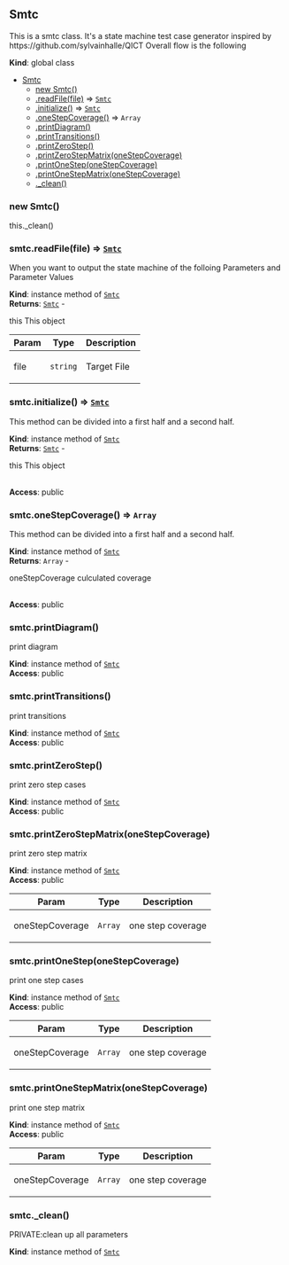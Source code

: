 <a name="Smtc"></a>

## Smtc
<p>This is a smtc class. It's a state machine test case generator inspired by https://github.com/sylvainhalle/QICT
Overall flow is the following</p>

**Kind**: global class  

* [Smtc](#Smtc)
    * [new Smtc()](#new_Smtc_new)
    * [.readFile(file)](#Smtc+readFile) ⇒ [<code>Smtc</code>](#Smtc)
    * [.initialize()](#Smtc+initialize) ⇒ [<code>Smtc</code>](#Smtc)
    * [.oneStepCoverage()](#Smtc+oneStepCoverage) ⇒ <code>Array</code>
    * [.printDiagram()](#Smtc+printDiagram)
    * [.printTransitions()](#Smtc+printTransitions)
    * [.printZeroStep()](#Smtc+printZeroStep)
    * [.printZeroStepMatrix(oneStepCoverage)](#Smtc+printZeroStepMatrix)
    * [.printOneStep(oneStepCoverage)](#Smtc+printOneStep)
    * [.printOneStepMatrix(oneStepCoverage)](#Smtc+printOneStepMatrix)
    * [._clean()](#Smtc+_clean)

<a name="new_Smtc_new"></a>

### new Smtc()
<p>this._clean()</p>

<a name="Smtc+readFile"></a>

### smtc.readFile(file) ⇒ [<code>Smtc</code>](#Smtc)
<p>When you want to output the state machine of the folloing Parameters and Parameter Values</p>

**Kind**: instance method of [<code>Smtc</code>](#Smtc)  
**Returns**: [<code>Smtc</code>](#Smtc) - <p>this This object</p>  

| Param | Type | Description |
| --- | --- | --- |
| file | <code>string</code> | <p>Target File</p> |

<a name="Smtc+initialize"></a>

### smtc.initialize() ⇒ [<code>Smtc</code>](#Smtc)
<p>This method can be divided into a first half and a second half.</p>

**Kind**: instance method of [<code>Smtc</code>](#Smtc)  
**Returns**: [<code>Smtc</code>](#Smtc) - <p>this This object</p>  
**Access**: public  
<a name="Smtc+oneStepCoverage"></a>

### smtc.oneStepCoverage() ⇒ <code>Array</code>
<p>This method can be divided into a first half and a second half.</p>

**Kind**: instance method of [<code>Smtc</code>](#Smtc)  
**Returns**: <code>Array</code> - <p>oneStepCoverage culculated coverage</p>  
**Access**: public  
<a name="Smtc+printDiagram"></a>

### smtc.printDiagram()
<p>print diagram</p>

**Kind**: instance method of [<code>Smtc</code>](#Smtc)  
**Access**: public  
<a name="Smtc+printTransitions"></a>

### smtc.printTransitions()
<p>print transitions</p>

**Kind**: instance method of [<code>Smtc</code>](#Smtc)  
**Access**: public  
<a name="Smtc+printZeroStep"></a>

### smtc.printZeroStep()
<p>print zero step cases</p>

**Kind**: instance method of [<code>Smtc</code>](#Smtc)  
**Access**: public  
<a name="Smtc+printZeroStepMatrix"></a>

### smtc.printZeroStepMatrix(oneStepCoverage)
<p>print zero step matrix</p>

**Kind**: instance method of [<code>Smtc</code>](#Smtc)  
**Access**: public  

| Param | Type | Description |
| --- | --- | --- |
| oneStepCoverage | <code>Array</code> | <p>one step coverage</p> |

<a name="Smtc+printOneStep"></a>

### smtc.printOneStep(oneStepCoverage)
<p>print one step cases</p>

**Kind**: instance method of [<code>Smtc</code>](#Smtc)  
**Access**: public  

| Param | Type | Description |
| --- | --- | --- |
| oneStepCoverage | <code>Array</code> | <p>one step coverage</p> |

<a name="Smtc+printOneStepMatrix"></a>

### smtc.printOneStepMatrix(oneStepCoverage)
<p>print one step matrix</p>

**Kind**: instance method of [<code>Smtc</code>](#Smtc)  
**Access**: public  

| Param | Type | Description |
| --- | --- | --- |
| oneStepCoverage | <code>Array</code> | <p>one step coverage</p> |

<a name="Smtc+_clean"></a>

### smtc.\_clean()
<p>PRIVATE:clean up all parameters</p>

**Kind**: instance method of [<code>Smtc</code>](#Smtc)  
